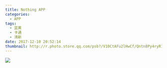 ```yaml
---
title: Nothing APP
categories:
  - APP
tags:
  - 蓝黄
  - 卡通
  - 清新
date: 2017-12-10 20:52:14
thumbnail: http://r.photo.store.qq.com/psb?/V10CtAFu2lHwCf/Qntn8Py4ryR12mqf8Rz3YegPqmTCE02.X.5kc2Ta66c!/r/dPIAAAAAAAAA
---
```

<image style="margin:auto" src="http://wx4.sinaimg.cn/large/005YECPzly1flml287726j30y4aj0npe.jpg" />